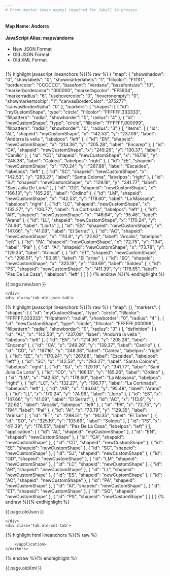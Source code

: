```yaml
---
# Front matter (even empty) required for Jekyll to process
---
```


#### Map Name: Andorra

#### JavaScript Alias: maps/andorra


<ul class='code-tabs'>
    <li class='active'>
        <a data-toggle='new-json'>New JSON Format</a>
    </li>
    <li>
        <a data-toggle='old-json'>Old JSON Format</a>
    </li>
    <li>
        <a data-toggle='old-xml'>Old XML Format</a>
    </li>
</ul>
<div class='tab-content'>
    <pre class='plain-code'></pre>
    <div class='tab new-json-tab active'>
{% highlight javascript lineanchors %}{% raw %}
{
    "map": {
        "showshadow": "0",
        "showlabels": "0",
        "showmarkerlabels": "1",
        "fillcolor": "F1f1f1",
        "bordercolor": "CCCCCC",
        "basefont": "Verdana",
        "basefontsize": "10",
        "markerbordercolor": "000000",
        "markerbgcolor": "FF5904",
        "markerradius": "6",
        "usehovercolor": "0",
        "hoveronempty": "0",
        "showmarkertooltip": "1",
        "canvasBorderColor": "375277",
        "canvasBorderAlpha": "0"
    },
    "markers": {
        "shapes": [
            {
                "id": "myCustomShape",
                "type": "circle",
                "fillcolor": "FFFFFF,333333",
                "fillpattern": "radial",
                "showborder": "0",
                "radius": "4"
            },
            {
                "id": "newCustomShape",
                "type": "circle",
                "fillcolor": "FFFFFF,000099",
                "fillpattern": "radial",
                "showborder": "0",
                "radius": "3"
            }
        ],
        "items": [
            {
                "id": "AL",
                "shapeid": "myCustomShape",
                "x": "142.53",
                "y": "237.09",
                "label": "Andorra la vella ",
                "labelpos": "left"
            },
            {
                "id": "EN",
                "shapeid": "newCustomShape",
                "x": "214.36",
                "y": "205.28",
                "label": "Encamp"
            },
            {
                "id": "CA",
                "shapeid": "newCustomShape",
                "x": "249.26",
                "y": "130.37",
                "label": "Canillo"
            },
            {
                "id": "CD",
                "shapeid": "newCustomShape",
                "x": "167.16",
                "y": "248.38",
                "label": "Caldea",
                "labelpos": "right"
            },
            {
                "id": "EE",
                "shapeid": "newCustomShape",
                "x": "170.24",
                "y": "267.88",
                "label": "Escaldes",
                "labelpos": "left"
            },
            {
                "id": "SC",
                "shapeid": "newCustomShape",
                "x": "142.53",
                "y": "283.27",
                "label": "Santa Coloma",
                "labelpos": "right"
            },
            {
                "id": "SJ",
                "shapeid": "newCustomShape",
                "x": "129.19",
                "y": "341.77",
                "label": "Sant Julia De Loria"
            },
            {
                "id": "OD",
                "shapeid": "newCustomShape",
                "x": "166.13",
                "y": "165.26",
                "label": "Ordino"
            },
            {
                "id": "LM",
                "shapeid": "newCustomShape",
                "x": "142.53",
                "y": "178.60",
                "label": "La Massana",
                "labelpos": "right"
            },
            {
                "id": "LC",
                "shapeid": "newCustomShape",
                "x": "132.27",
                "y": "106.77",
                "label": "La Cortinada",
                "labelpos": "left"
            },
            {
                "id": "AR",
                "shapeid": "newCustomShape",
                "x": "146.64",
                "y": "95.48",
                "label": "Arans"
            },
            {
                "id": "LL",
                "shapeid": "newCustomShape",
                "x": "170.24",
                "y": "74.96",
                "label": "Llorts"
            },
            {
                "id": "ES",
                "shapeid": "newCustomShape",
                "x": "147.66",
                "y": "41.09",
                "label": "El Serrat"
            },
            {
                "id": "AC",
                "shapeid": "newCustomShape",
                "x": "113.8",
                "y": "22.62",
                "label": "Arcalis",
                "labelpos": "left"
            },
            {
                "id": "PA",
                "shapeid": "newCustomShape",
                "x": "72.75",
                "y": "194",
                "label": "Pal"
            },
            {
                "id": "AI",
                "shapeid": "newCustomShape",
                "x": "73.78",
                "y": "129.35",
                "label": "Arinsal"
            },
            {
                "id": "ET",
                "shapeid": "newCustomShape",
                "x": "298.51",
                "y": "90.35",
                "label": "El Tarter"
            },
            {
                "id": "SO",
                "shapeid": "newCustomShape",
                "x": "325.19",
                "y": "103.69",
                "label": "Soldeu"
            },
            {
                "id": "PS",
                "shapeid": "newCustomShape",
                "x": "411.39",
                "y": "176.55",
                "label": "Pas De La Casa",
                "labelpos": "left"
            }
        ]
    }
}
{% endraw %}{% endhighlight %}


<p class='text-success'>{{ page.newJson }}</p>

    </div>
    <div class='tab old-json-tab'>
{% highlight javascript lineanchors %}{% raw %}
{
    "map": {},
    "markers": {
        "shapes": [
            {
                "id": "myCustomShape",
                "type": "circle",
                "fillcolor": "FFFFFF,333333",
                "fillpattern": "radial",
                "showborder": "0",
                "radius": "4"
            },
            {
                "id": "newCustomShape",
                "type": "circle",
                "fillcolor": "FFFFFF,000099",
                "fillpattern": "radial",
                "showborder": "0",
                "radius": "3"
            }
        ],
        "definition": [
            {
                "id": "AL",
                "x": "142.53",
                "y": "237.09",
                "label": "Andorra la vella ",
                "labelpos": "left"
            },
            {
                "id": "EN",
                "x": "214.36",
                "y": "205.28",
                "label": "Encamp"
            },
            {
                "id": "CA",
                "x": "249.26",
                "y": "130.37",
                "label": "Canillo"
            },
            {
                "id": "CD",
                "x": "167.16",
                "y": "248.38",
                "label": "Caldea",
                "labelpos": "right"
            },
            {
                "id": "EE",
                "x": "170.24",
                "y": "267.88",
                "label": "Escaldes",
                "labelpos": "left"
            },
            {
                "id": "SC",
                "x": "142.53",
                "y": "283.27",
                "label": "Santa Coloma",
                "labelpos": "right"
            },
            {
                "id": "SJ",
                "x": "129.19",
                "y": "341.77",
                "label": "Sant Julia De Loria"
            },
            {
                "id": "OD",
                "x": "166.13",
                "y": "165.26",
                "label": "Ordino"
            },
            {
                "id": "LM",
                "x": "142.53",
                "y": "178.60",
                "label": "La Massana",
                "labelpos": "right"
            },
            {
                "id": "LC",
                "x": "132.27",
                "y": "106.77",
                "label": "La Cortinada",
                "labelpos": "left"
            },
            {
                "id": "AR",
                "x": "146.64",
                "y": "95.48",
                "label": "Arans"
            },
            {
                "id": "LL",
                "x": "170.24",
                "y": "74.96",
                "label": "Llorts"
            },
            {
                "id": "ES",
                "x": "147.66",
                "y": "41.09",
                "label": "El Serrat"
            },
            {
                "id": "AC",
                "x": "113.8",
                "y": "22.62",
                "label": "Arcalis",
                "labelpos": "left"
            },
            {
                "id": "PA",
                "x": "72.75",
                "y": "194",
                "label": "Pal"
            },
            {
                "id": "AI",
                "x": "73.78",
                "y": "129.35",
                "label": "Arinsal"
            },
            {
                "id": "ET",
                "x": "298.51",
                "y": "90.35",
                "label": "El Tarter"
            },
            {
                "id": "SO",
                "x": "325.19",
                "y": "103.69",
                "label": "Soldeu"
            },
            {
                "id": "PS",
                "x": "411.39",
                "y": "176.55",
                "label": "Pas De La Casa",
                "labelpos": "left"
            }
        ],
        "application": [
            {
                "id": "AL",
                "shapeid": "myCustomShape"
            },
            {
                "id": "EN",
                "shapeid": "newCustomShape"
            },
            {
                "id": "CA",
                "shapeid": "newCustomShape"
            },
            {
                "id": "CD",
                "shapeid": "newCustomShape"
            },
            {
                "id": "EE",
                "shapeid": "newCustomShape"
            },
            {
                "id": "SC",
                "shapeid": "newCustomShape"
            },
            {
                "id": "SJ",
                "shapeid": "newCustomShape"
            },
            {
                "id": "OD",
                "shapeid": "newCustomShape"
            },
            {
                "id": "LM",
                "shapeid": "newCustomShape"
            },
            {
                "id": "LC",
                "shapeid": "newCustomShape"
            },
            {
                "id": "AR",
                "shapeid": "newCustomShape"
            },
            {
                "id": "LL",
                "shapeid": "newCustomShape"
            },
            {
                "id": "ES",
                "shapeid": "newCustomShape"
            },
            {
                "id": "AC",
                "shapeid": "newCustomShape"
            },
            {
                "id": "PA",
                "shapeid": "newCustomShape"
            },
            {
                "id": "AI",
                "shapeid": "newCustomShape"
            },
            {
                "id": "ET",
                "shapeid": "newCustomShape"
            },
            {
                "id": "SO",
                "shapeid": "newCustomShape"
            },
            {
                "id": "PS",
                "shapeid": "newCustomShape"
            }
        ]
    }
}
{% endraw %}{% endhighlight %}


<p class='text-success'>{{ page.oldJson }}</p>

    </div>
    <div class='tab old-xml-tab'>
{% highlight html lineanchors %}{% raw %}
<map>
	<markers>
	<shapes>
	      <shape id='myCustomShape' type='circle' fillColor='FFFFFF,333333'  fillPattern='radial' showBorder='0' radius='4'/>
		  <shape id='newCustomShape' type='circle' fillColor='FFFFFF,000099' fillPattern='radial' showBorder='0' radius='3'/>
	</shapes>
		<definition>
			<marker id='AL' x='142.53' y='237.09' label='Andorra la vella ' labelPos='left'  />
		    <marker id='EN' x='214.36' y='205.28' label='Encamp'  />
			<marker id='CA' x='249.26' y='130.37' label='Canillo'  />
			<marker id='CD' x='167.16' y='248.38' label='Caldea' labelPos='right' />
			<marker id='EE' x='170.24' y='267.88' label='Escaldes' labelPos='left' />
			<marker id='SC' x='142.53' y='283.27' label='Santa Coloma' labelPos='right' />
			<marker id='SJ' x='129.19' y='341.77' label='Sant Julia De Loria'  />
			<marker id='OD' x='166.13' y='165.26' label='Ordino'  />
			<marker id='LM' x='142.53' y='178.60' label='La Massana' labelPos='right' />
			<marker id='LC' x='132.27' y='106.77' label='La Cortinada' labelPos='left' />
			<marker id='AR' x='146.64' y='95.48' label='Arans' />
			<marker id='LL' x='170.24' y='74.96' label='Llorts'  />
			<marker id='ES' x='147.66' y='41.09' label='El Serrat'  />
			<marker id='AC' x='113.8' y='22.62' label='Arcalis' labelPos='left'  />
			<marker id='PA' x='72.75' y='194' label='Pal'  />
			<marker id='AI' x='73.78' y='129.35' label='Arinsal'  />
			<marker id='ET' x='298.51' y='90.35' label='El Tarter'  />
			<marker id='SO' x='325.19' y='103.69' label='Soldeu'  />
			<marker id='PS' x='411.39' y='176.55' label='Pas De La Casa' labelPos='left'/>
	    </definition>
		<application>
			<marker id='AL' shapeId='myCustomShape'  />
			<marker id='EN' shapeId='newCustomShape'  />
			<marker id='CA' shapeId='newCustomShape'  />
			<marker id='CD' shapeId='newCustomShape'  />
			<marker id='EE' shapeId='newCustomShape'  />
			<marker id='SC' shapeId='newCustomShape'  />
			<marker id='SJ' shapeId='newCustomShape'  />
			<marker id='OD' shapeId='newCustomShape'  />
			<marker id='LM' shapeId='newCustomShape'  />
			<marker id='LC' shapeId='newCustomShape'  />
			<marker id='AR' shapeId='newCustomShape'  />
			<marker id='LL' shapeId='newCustomShape'  />
			<marker id='ES' shapeId='newCustomShape'  />
			<marker id='AC' shapeId='newCustomShape'  />
			<marker id='PA' shapeId='newCustomShape'  />
			<marker id='AI' shapeId='newCustomShape'  />
			<marker id='ET' shapeId='newCustomShape'  />
			<marker id='SO' shapeId='newCustomShape'  />
			<marker id='PS' shapeId='newCustomShape'  />


		</application>
	</markers>
</map>
{% endraw %}{% endhighlight %}

<p class='text-success'>{{ page.oldXml }}</p>

</div>
</div>
